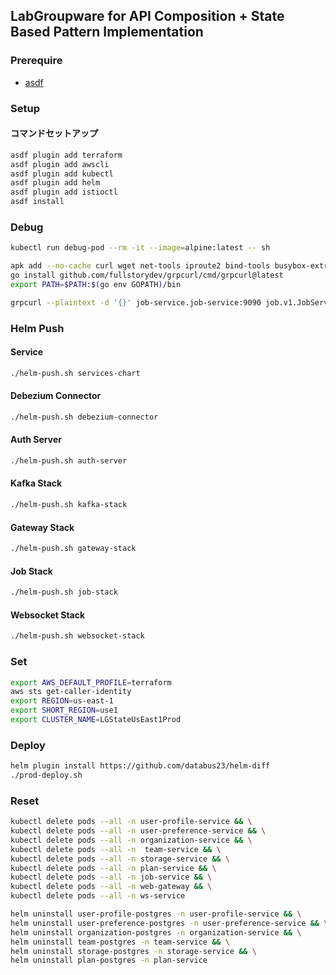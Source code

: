## LabGroupware for API Composition + State Based Pattern Implementation

### Prerequire
- [asdf](./setup_asdf.md)


### Setup
#### コマンドセットアップ
``` sh
asdf plugin add terraform
asdf plugin add awscli
asdf plugin add kubectl
asdf plugin add helm
asdf plugin add istioctl
asdf install
```

### Debug
``` sh
kubectl run debug-pod --rm -it --image=alpine:latest -- sh
```

```sh
apk add --no-cache curl wget net-tools iproute2 bind-tools busybox-extras go
go install github.com/fullstorydev/grpcurl/cmd/grpcurl@latest
export PATH=$PATH:$(go env GOPATH)/bin

grpcurl --plaintext -d '{}' job-service.job-service:9090 job.v1.JobService/CreateJob
```

### Helm Push

#### Service
```sh
./helm-push.sh services-chart
```

#### Debezium Connector
``` sh
./helm-push.sh debezium-connector
```

#### Auth Server
```sh
./helm-push.sh auth-server
```

#### Kafka Stack
```sh
./helm-push.sh kafka-stack
```

#### Gateway Stack
```sh
./helm-push.sh gateway-stack
```

#### Job Stack
```sh
./helm-push.sh job-stack
```

#### Websocket Stack
```sh
./helm-push.sh websocket-stack
```

### Set
``` sh
export AWS_DEFAULT_PROFILE=terraform
aws sts get-caller-identity
export REGION=us-east-1
export SHORT_REGION=use1
export CLUSTER_NAME=LGStateUsEast1Prod
```

### Deploy
```sh
helm plugin install https://github.com/databus23/helm-diff
./prod-deploy.sh
```

### Reset
```sh
kubectl delete pods --all -n user-profile-service && \
kubectl delete pods --all -n user-preference-service && \
kubectl delete pods --all -n organization-service && \
kubectl delete pods --all -n  team-service && \
kubectl delete pods --all -n storage-service && \
kubectl delete pods --all -n plan-service && \
kubectl delete pods --all -n job-service && \
kubectl delete pods --all -n web-gateway && \
kubectl delete pods --all -n ws-service

helm uninstall user-profile-postgres -n user-profile-service && \
helm uninstall user-preference-postgres -n user-preference-service && \
helm uninstall organization-postgres -n organization-service && \
helm uninstall team-postgres -n team-service && \
helm uninstall storage-postgres -n storage-service && \
helm uninstall plan-postgres -n plan-service 
```